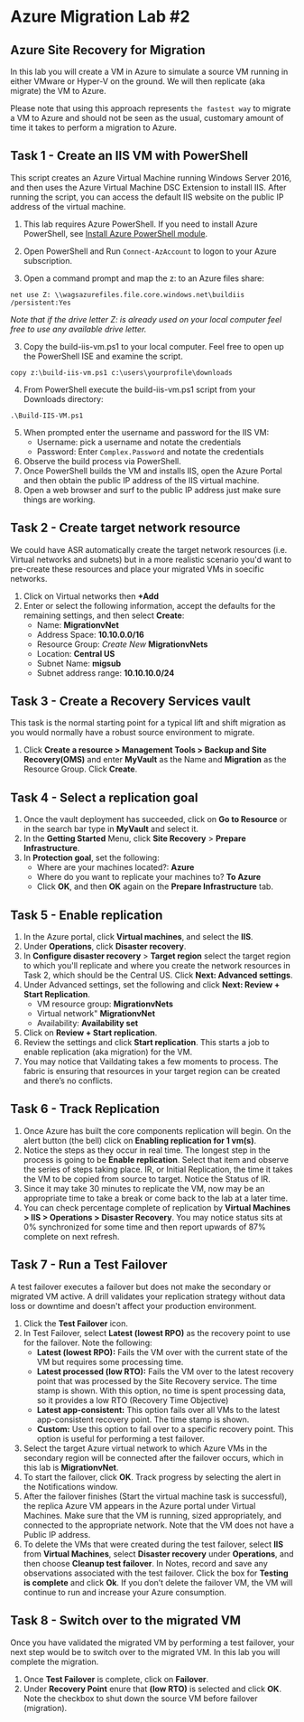 # Azure Migration Lab #2
## Azure Site Recovery for Migration  
 
In this lab you will create a VM in Azure to simulate a source VM running in either VMware or Hyper-V on the ground.  We will then replicate (aka migrate) the VM to Azure.

Please note that using this approach represents `the fastest way` to migrate a VM to Azure and should not be seen as the usual, customary amount of time it takes to perform a migration to Azure. 


## Task 1 - Create an IIS VM with PowerShell

This script creates an Azure Virtual Machine running Windows Server 2016, and then uses the Azure Virtual Machine DSC Extension to install IIS. After running the script, you can access the default IIS website on the public IP address of the virtual machine.

1. This lab requires Azure PowerShell.  If you need to install Azure PowerShell, see [Install Azure PowerShell module](https://docs.microsoft.com/en-us/powershell/azure/install-az-ps).

1. Open PowerShell and Run `Connect-AzAccount` to logon to your Azure subscription.
2. Open a command prompt and map the z: to an Azure files share:

`net use Z: \\wagsazurefiles.file.core.windows.net\buildiis /persistent:Yes`

*Note that if the drive letter Z: is already used on your local computer feel free to use any available drive letter.*

3. Copy the build-iis-vm.ps1 to your local computer.  Feel free to open up the PowerShell ISE and examine the script.

`copy z:\build-iis-vm.ps1 c:\users\yourprofile\downloads`

4. From PowerShell execute the build-iis-vm.ps1 script from your Downloads directory:

`.\Build-IIS-VM.ps1`

5. When prompted enter the username and password for the IIS VM:
    * Username:  pick a username and notate the credentials
    * Password: Enter `Complex.Password` and notate the credentials 
6. Observe the build process via PowerShell.
7. Once PowerShell builds the VM and installs IIS, open the Azure Portal and then obtain the public IP address of the IIS virtual machine.
8. Open a web browser and surf to the public IP address just make sure things are working.

## Task 2 - Create target network resource
We could have ASR automatically create the target network resources (i.e. Virtual networks and subnets) but in a more realistic scenario you'd want to pre-create these resources and place your migrated VMs in soecific networks. 
1. Click on Virtual networks then **+Add**
2. 	Enter or select the following information, accept the defaults for the remaining settings, and then select **Create**:
    * Name: **MigrationvNet**
    * Address Space: **10.10.0.0/16**
    * Resource Group: *Create New* **MigrationvNets**
    * Location: **Central US**
    * Subnet Name: **migsub**
    * Subnet address range: **10.10.10.0/24** 

## Task 3 - Create a Recovery Services vault
This task is the normal starting point for a typical lift and shift migration as you would normally have a robust source environment to migrate. 
1. Click **Create a resource > Management Tools > Backup and Site Recovery(OMS)** and enter **MyVault** as the Name and **Migration** as the Resource Group.  Click **Create**.


## Task 4 - Select a replication goal
1. Once the vault deployment has succeeded, click on **Go to Resource** or in the search bar type in **MyVault** and select it.
2. In the **Getting Started** Menu, click **Site Recovery** > **Prepare Infrastructure**. 
3. In **Protection goal**, set the following: 
    * Where are your machines located?: **Azure** 
    * Where do you want to replicate your machines to? **To Azure**
    * Click **OK**, and then **OK** again on the **Prepare Infrastructure** tab. 

## Task 5 - Enable replication
1.	In the Azure portal, click **Virtual machines**, and select the **IIS**. 
2.	Under **Operations**, click **Disaster recovery**.
3.	In **Configure disaster recovery** > **Target region** select the target region to which you'll replicate and where you create the network resources in Task 2, which should be the Central US. Click **Next: Advanced settings**.
4. Under Advanced settings, set the following and click **Next: Review + Start Replication**.
    * VM resource group: **MigrationvNets**
    * Virtual network" **MigrationvNet**
    * Availability: **Availability set**
5. Click on **Review + Start replication**.
6. Review the settings and click **Start replication**. This starts a job to enable replication (aka migration) for the VM.
7.	You may notice that Vaildating takes a few moments to process.  The fabric is ensuring that resources in your target region can be created and there’s no conflicts.


## Task 6 - Track Replication
1. Once Azure has built the core components replication will begin.  On the alert button (the bell) click on **Enabling replication for 1 vm(s)**.
2.	Notice the steps as they occur in real time.  The longest step in the process is going to be **Enable replication**.  Select that item and observe the series of steps taking place. IR, or Initial Replication, the time it takes the VM to be copied from source to target.  Notice the Status of IR.  
2.	Since it may take 30 minutes to replicate the VM, now may be an appropriate time to take a break or come back to the lab at a later time.
3.	You can check percentage complete of replication by **Virtual Machines > IIS > Operations > Disaster Recovery**.  You may notice status sits at 0% synchronized for some time and then report upwards of 87% complete on next refresh.


## Task 7 - Run a Test Failover 
A test failover executes a failover but does not make the secondary or migrated VM active.  A drill validates your replication strategy without data loss or downtime and doesn't affect your production environment.
1.	Click the **Test Failover** icon.
2.	In Test Failover, select **Latest (lowest RPO)** as the recovery point to use for the failover.  Note the following:
    * **Latest (lowest RPO):** Fails the VM over with the current state of the VM but requires some processing time.
    * **Latest processed (low RTO):** Fails the VM over to the latest recovery point that was processed by the Site Recovery service. The time stamp is shown. With this option, no time is spent processing data, so it provides a low RTO (Recovery Time Objective)
    * **Latest app-consistent:** This option fails over all VMs to the latest app-consistent recovery point. The time stamp is shown.
    * **Custom:** Use this option to fail over to a specific recovery point. This option is useful for performing a test failover.
3.	Select the target Azure virtual network to which Azure VMs in the secondary region will be connected after the failover occurs, which in this lab is **MigrationvNet**.  
4.	To start the failover, click **OK**. Track progress by selecting the alert in the Notifications window. 
5.	After the failover finishes (Start the virtual machine task is successful), the replica Azure VM appears in the Azure portal under Virtual Machines. Make sure that the VM is running, sized appropriately, and connected to the appropriate network. Note that the VM does not have a Public IP address.
6.	To delete the VMs that were created during the test failover, select **IIS** from **Virtual Machines**, select **Disaster recovery** under  **Operations**, and then choose **Cleanup test failover**. In Notes, record and save any observations associated with the test failover. Click the box for **Testing is complete** and click **Ok**.
If you don’t delete the failover VM, the VM will continue to run and increase your Azure consumption.

 ## Task 8 - Switch over to the migrated VM
 Once you have validated the migrated VM by performing a test failover, your next step would be to switch over to the migrated VM.  In this lab you will complete the migration.

 1.  Once **Test Failover** is complete, click on **Failover**.
 2. Under **Recovery Point** enure that **(low RTO)** is selected and click **OK**. Note the checkbox to shut down the source VM before failover (migration). 
